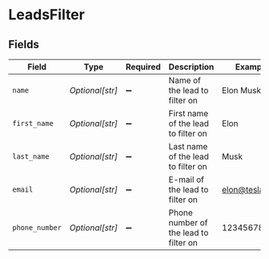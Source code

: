 # LeadsFilter


## Fields

| Field                                 | Type                                  | Required                              | Description                           | Example                               |
| ------------------------------------- | ------------------------------------- | ------------------------------------- | ------------------------------------- | ------------------------------------- |
| `name`                                | *Optional[str]*                       | :heavy_minus_sign:                    | Name of the lead to filter on         | Elon Musk                             |
| `first_name`                          | *Optional[str]*                       | :heavy_minus_sign:                    | First name of the lead to filter on   | Elon                                  |
| `last_name`                           | *Optional[str]*                       | :heavy_minus_sign:                    | Last name of the lead to filter on    | Musk                                  |
| `email`                               | *Optional[str]*                       | :heavy_minus_sign:                    | E-mail of the lead to filter on       | elon@tesla.com                        |
| `phone_number`                        | *Optional[str]*                       | :heavy_minus_sign:                    | Phone number of the lead to filter on | 1234567890                            |